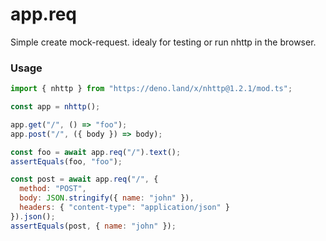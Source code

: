 # app.req

Simple create mock-request. idealy for testing or run nhttp in the browser.

### Usage
```js
import { nhttp } from "https://deno.land/x/nhttp@1.2.1/mod.ts";

const app = nhttp();

app.get("/", () => "foo");
app.post("/", ({ body }) => body);

const foo = await app.req("/").text();
assertEquals(foo, "foo");

const post = await app.req("/", { 
  method: "POST",
  body: JSON.stringify({ name: "john" }),
  headers: { "content-type": "application/json" }
}).json();
assertEquals(post, { name: "john" });
```